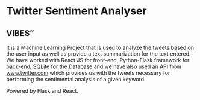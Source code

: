 # Twitter Sentiment Analyser
## VIBES” 
It is a Machine Learning Project that is used to analyze the tweets based on the user input as well as provide a text summarization for the text entered.
We have worked with React JS for front-end, Python-Flask framework for back-end, SQLite for the Database and we have also used an API from www.twitter.com which provides us with the tweets necessary for performing the sentimental analysis of a given keyword.


Powered by Flask and React.
